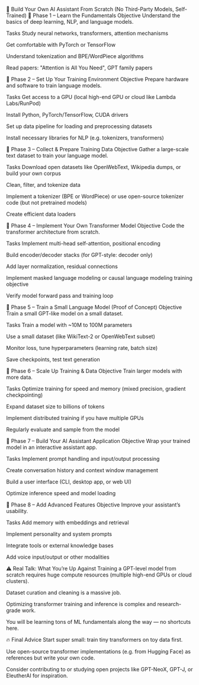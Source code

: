 🧠 Build Your Own AI Assistant From Scratch (No Third-Party Models, Self-Trained)
📅 Phase 1 – Learn the Fundamentals
Objective
Understand the basics of deep learning, NLP, and language models.

Tasks
Study neural networks, transformers, attention mechanisms

Get comfortable with PyTorch or TensorFlow

Understand tokenization and BPE/WordPiece algorithms

Read papers: "Attention is All You Need", GPT family papers

📅 Phase 2 – Set Up Your Training Environment
Objective
Prepare hardware and software to train language models.

Tasks
Get access to a GPU (local high-end GPU or cloud like Lambda Labs/RunPod)

Install Python, PyTorch/TensorFlow, CUDA drivers

Set up data pipeline for loading and preprocessing datasets

Install necessary libraries for NLP (e.g. tokenizers, transformers)

📅 Phase 3 – Collect & Prepare Training Data
Objective
Gather a large-scale text dataset to train your language model.

Tasks
Download open datasets like OpenWebText, Wikipedia dumps, or build your own corpus

Clean, filter, and tokenize data

Implement a tokenizer (BPE or WordPiece) or use open-source tokenizer code (but not pretrained models)

Create efficient data loaders

📅 Phase 4 – Implement Your Own Transformer Model
Objective
Code the transformer architecture from scratch.

Tasks
Implement multi-head self-attention, positional encoding

Build encoder/decoder stacks (for GPT-style: decoder only)

Add layer normalization, residual connections

Implement masked language modeling or causal language modeling training objective

Verify model forward pass and training loop

📅 Phase 5 – Train a Small Language Model (Proof of Concept)
Objective
Train a small GPT-like model on a small dataset.

Tasks
Train a model with ~10M to 100M parameters

Use a small dataset (like WikiText-2 or OpenWebText subset)

Monitor loss, tune hyperparameters (learning rate, batch size)

Save checkpoints, test text generation

📅 Phase 6 – Scale Up Training & Data
Objective
Train larger models with more data.

Tasks
Optimize training for speed and memory (mixed precision, gradient checkpointing)

Expand dataset size to billions of tokens

Implement distributed training if you have multiple GPUs

Regularly evaluate and sample from the model

📅 Phase 7 – Build Your AI Assistant Application
Objective
Wrap your trained model in an interactive assistant app.

Tasks
Implement prompt handling and input/output processing

Create conversation history and context window management

Build a user interface (CLI, desktop app, or web UI)

Optimize inference speed and model loading

📅 Phase 8 – Add Advanced Features
Objective
Improve your assistant’s usability.

Tasks
Add memory with embeddings and retrieval

Implement personality and system prompts

Integrate tools or external knowledge bases

Add voice input/output or other modalities

⚠️ Real Talk: What You’re Up Against
Training a GPT-level model from scratch requires huge compute resources (multiple high-end GPUs or cloud clusters).

Dataset curation and cleaning is a massive job.

Optimizing transformer training and inference is complex and research-grade work.

You will be learning tons of ML fundamentals along the way — no shortcuts here.

🔥 Final Advice
Start super small: train tiny transformers on toy data first.

Use open-source transformer implementations (e.g. from Hugging Face) as references but write your own code.

Consider contributing to or studying open projects like GPT-NeoX, GPT-J, or EleutherAI for inspiration.

